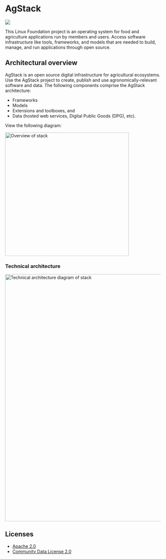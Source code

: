 # AgStack 

[<img src="assets/img/agstack-logo.png">](https://agstack.github.io/agstack-website/)

This Linux Foundation project is an operating system for food and agriculture applications run by members and users. Access software infrastructure like tools, frameworks, and models that are needed to build, manage, and run applications through open source. 

## Architectural overview

AgStack is an open source digital infrastructure for agricultural ecosystems. Use the AgStack     project to create, publish and use agronomically-relevant software and data. The following components comprise the AgStack architecture: 

* Frameworks
* Models
* Extensions and toolboxes, and
* Data (hosted web services, Digital Public Goods (DPG), etc).

View the following diagram:

<div>
  <img src="assets/img/agstack-foundation-diagram-1.png" alt="Overview of stack" width=400 >
</div>

### Technical architecture

<div>
  <img src="assets/img/technical-arch-agstack.png" alt="Technical architecture diagram of stack" width=800 >
</div>


<!--consider creating another repository or folder for the community to contribute-->
<!--## Prerequisites

- [GitHub account](https://github.com/)
- [Retrieve your Git keys](https://docs.github.com/en/authentication/connecting-to-github-with-ssh/checking-for-existing-ssh-keys)

## Maintaining

You can make changes to the content on the website by editing the Markdown files in the `_pages` folder. You can also add new topics and tabs to the website using Markdown files. GitHub Pages will automatically update the site when changes are detected in the repository.


## Deployment

This website is already deployed using [GitHub Pages](https://pages.github.com/). No further deployment is needed. If you do need to deploy the website again, see the following instructions:

## Website
1. Rename your repository to `<your-github-username>.github.io` or `<your-github-orgname>.github.io`.
2. In `_config.yml`, set `url` to `https://<your-github-username>.github.io` and leave `baseurl` empty.
3. Set up automatic deployment of your webpage.
4. Make changes, commit, and push.
5. After deployment, the website becomes available at `<your-github-username>.github.io`.

## Projects
1. In `_config.yml`, set `url` to `https://<your-github-username>.github.io` and `baseurl` to `/<your-repository-name>/`.
2. Set up automatic deployment of your webpage.
3. Make changes, commit, and push.
4. After deployment, the webpage becomes available at `<your-github-username>.github.io/<your-repository-name>/`.-->

## Licenses

* [Apache 2.0](https://www.apache.org/licenses/)
* [Community Data License 2.0](https://cdla.dev/permissive-2-0/)

